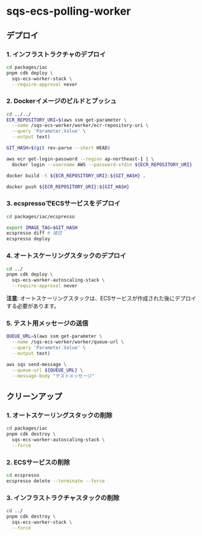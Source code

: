 # sqs-ecs-polling-worker

## デプロイ

### 1. インフラストラクチャのデプロイ

```bash
cd packages/iac
pnpm cdk deploy \
  sqs-ecs-worker-stack \
  --require-approval never
```

### 2. Dockerイメージのビルドとプッシュ

```bash
cd ../../
ECR_REPOSITORY_URI=$(aws ssm get-parameter \
  --name /sqs-ecs-worker/worker/ecr-repository-uri \
  --query 'Parameter.Value' \
  --output text)

GIT_HASH=$(git rev-parse --short HEAD)

aws ecr get-login-password --region ap-northeast-1 | \
  docker login --username AWS --password-stdin ${ECR_REPOSITORY_URI}

docker build -t ${ECR_REPOSITORY_URI}:${GIT_HASH} .

docker push ${ECR_REPOSITORY_URI}:${GIT_HASH}
```

### 3. ecspressoでECSサービスをデプロイ

```bash
cd packages/iac/ecspresso

export IMAGE_TAG=$GIT_HASH
ecspresso diff # 確認
ecspresso deploy
```

### 4. オートスケーリングスタックのデプロイ

```bash
cd ../
pnpm cdk deploy \
  sqs-ecs-worker-autoscaling-stack \
  --require-approval never
```

**注意**: オートスケーリングスタックは、ECSサービスが作成された後にデプロイする必要があります。

### 5. テスト用メッセージの送信

```bash
QUEUE_URL=$(aws ssm get-parameter \
  --name /sqs-ecs-worker/worker/queue-url \
  --query 'Parameter.Value' \
  --output text)

aws sqs send-message \
  --queue-url ${QUEUE_URL} \
  --message-body "テストメッセージ"
```

## クリーンアップ

### 1. オートスケーリングスタックの削除

```bash
cd packages/iac
pnpm cdk destroy \
  sqs-ecs-worker-autoscaling-stack \
  --force
```

### 2. ECSサービスの削除

```bash
cd ecspresso
ecspresso delete --terminate --force
```

### 3. インフラストラクチャスタックの削除

```bash
cd ../
pnpm cdk destroy \
  sqs-ecs-worker-stack \
  --force
```

